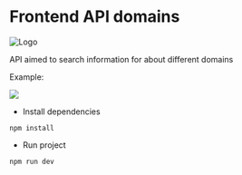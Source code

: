 # Frontend API domains

![Logo](https://www.komarcalabs.com/images/vuejsColor.png)

API aimed to search information for about different domains

Example:

![](https://i.gyazo.com/cac4914cb2a294b06cf5f9303d8bca8c.gif)

- Install dependencies

`npm install`

- Run project

`npm run dev`
